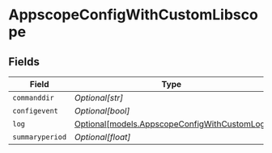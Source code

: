 # AppscopeConfigWithCustomLibscope


## Fields

| Field                                                                                    | Type                                                                                     | Required                                                                                 | Description                                                                              |
| ---------------------------------------------------------------------------------------- | ---------------------------------------------------------------------------------------- | ---------------------------------------------------------------------------------------- | ---------------------------------------------------------------------------------------- |
| `commanddir`                                                                             | *Optional[str]*                                                                          | :heavy_minus_sign:                                                                       | N/A                                                                                      |
| `configevent`                                                                            | *Optional[bool]*                                                                         | :heavy_minus_sign:                                                                       | N/A                                                                                      |
| `log`                                                                                    | [Optional[models.AppscopeConfigWithCustomLog]](../models/appscopeconfigwithcustomlog.md) | :heavy_minus_sign:                                                                       | N/A                                                                                      |
| `summaryperiod`                                                                          | *Optional[float]*                                                                        | :heavy_minus_sign:                                                                       | N/A                                                                                      |